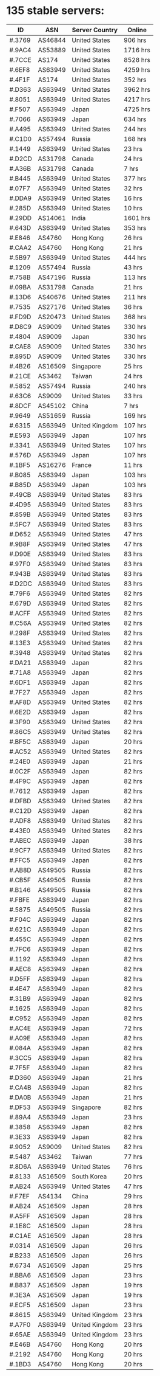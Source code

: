 # 135 stable servers:

| ID | ASN | Server Country | Online |
| ------ | ------ | ------ | ------ |
| #.3769 | AS46844 | United States | 906 hrs |
| #.9AC4 | AS53889 | United States | 1716 hrs |
| #.7CCE | AS174 | United States | 8528 hrs |
| #.6EF8 | AS63949 | United States | 4259 hrs |
| #.4F1F | AS174 | United States | 352 hrs |
| #.D363 | AS63949 | United States | 3962 hrs |
| #.8051 | AS63949 | United States | 4217 hrs |
| #.F507 | AS63949 | Japan | 4725 hrs |
| #.7066 | AS63949 | Japan | 634 hrs |
| #.A495 | AS63949 | United States | 244 hrs |
| #.C1D0 | AS57494 | Russia | 168 hrs |
| #.1449 | AS63949 | United States | 23 hrs |
| #.D2CD | AS31798 | Canada | 24 hrs |
| #.A36B | AS31798 | Canada | 7 hrs |
| #.B445 | AS63949 | United States | 377 hrs |
| #.07F7 | AS63949 | United States | 32 hrs |
| #.DDA9 | AS63949 | United States | 16 hrs |
| #.285D | AS63949 | United States | 10 hrs |
| #.29DD | AS14061 | India | 1601 hrs |
| #.643D | AS63949 | United States | 353 hrs |
| #.E846 | AS4760 | Hong Kong | 26 hrs |
| #.CAA2 | AS4760 | Hong Kong | 21 hrs |
| #.5B97 | AS63949 | United States | 444 hrs |
| #.1209 | AS57494 | Russia | 43 hrs |
| #.758B | AS47196 | Russia | 113 hrs |
| #.09BA | AS31798 | Canada | 21 hrs |
| #.13D6 | AS40676 | United States | 211 hrs |
| #.7535 | AS27176 | United States | 36 hrs |
| #.FD9D | AS20473 | United States | 368 hrs |
| #.D8C9 | AS9009 | United States | 330 hrs |
| #.4804 | AS9009 | Japan | 330 hrs |
| #.CAE8 | AS9009 | United States | 330 hrs |
| #.895D | AS9009 | United States | 330 hrs |
| #.4B26 | AS16509 | Singapore | 25 hrs |
| #.21CE | AS3462 | Taiwan | 24 hrs |
| #.5852 | AS57494 | Russia | 240 hrs |
| #.63C6 | AS9009 | United States | 33 hrs |
| #.8DCF | AS45102 | China | 7 hrs |
| #.9649 | AS51659 | Russia | 169 hrs |
| #.6315 | AS63949 | United Kingdom | 107 hrs |
| #.E593 | AS63949 | Japan | 107 hrs |
| #.3341 | AS63949 | United States | 107 hrs |
| #.576D | AS63949 | Japan | 107 hrs |
| #.1BF5 | AS16276 | France | 11 hrs |
| #.B085 | AS63949 | Japan | 103 hrs |
| #.B85D | AS63949 | Japan | 103 hrs |
| #.49CB | AS63949 | United States | 83 hrs |
| #.4D95 | AS63949 | United States | 83 hrs |
| #.859B | AS63949 | United States | 83 hrs |
| #.5FC7 | AS63949 | United States | 83 hrs |
| #.D652 | AS63949 | United States | 47 hrs |
| #.9B8F | AS63949 | United States | 47 hrs |
| #.D90E | AS63949 | United States | 83 hrs |
| #.97F0 | AS63949 | United States | 83 hrs |
| #.943B | AS63949 | United States | 83 hrs |
| #.D2DC | AS63949 | United States | 83 hrs |
| #.79F6 | AS63949 | United States | 82 hrs |
| #.679D | AS63949 | United States | 82 hrs |
| #.ACFF | AS63949 | United States | 82 hrs |
| #.C56A | AS63949 | United States | 82 hrs |
| #.298F | AS63949 | United States | 82 hrs |
| #.13E3 | AS63949 | United States | 82 hrs |
| #.3948 | AS63949 | United States | 82 hrs |
| #.DA21 | AS63949 | Japan | 82 hrs |
| #.71A8 | AS63949 | Japan | 82 hrs |
| #.6DF1 | AS63949 | Japan | 82 hrs |
| #.7F27 | AS63949 | Japan | 82 hrs |
| #.AF8D | AS63949 | United States | 82 hrs |
| #.6E2D | AS63949 | Japan | 82 hrs |
| #.3F90 | AS63949 | United States | 82 hrs |
| #.86C5 | AS63949 | United States | 82 hrs |
| #.BF5C | AS63949 | Japan | 20 hrs |
| #.AC52 | AS63949 | United States | 82 hrs |
| #.24E0 | AS63949 | Japan | 21 hrs |
| #.0C2F | AS63949 | Japan | 82 hrs |
| #.4F9C | AS63949 | Japan | 82 hrs |
| #.7612 | AS63949 | Japan | 82 hrs |
| #.DFBD | AS63949 | United States | 82 hrs |
| #.C12D | AS63949 | Japan | 82 hrs |
| #.ADF8 | AS63949 | United States | 82 hrs |
| #.43E0 | AS63949 | United States | 82 hrs |
| #.ABEC | AS63949 | Japan | 38 hrs |
| #.9CF7 | AS63949 | United States | 82 hrs |
| #.FFC5 | AS63949 | Japan | 82 hrs |
| #.AB8D | AS49505 | Russia | 82 hrs |
| #.CB5F | AS49505 | Russia | 82 hrs |
| #.B146 | AS49505 | Russia | 82 hrs |
| #.FBFE | AS63949 | Japan | 82 hrs |
| #.5875 | AS49505 | Russia | 82 hrs |
| #.F04C | AS63949 | Japan | 82 hrs |
| #.621C | AS63949 | Japan | 82 hrs |
| #.455C | AS63949 | Japan | 82 hrs |
| #.7FC6 | AS63949 | Japan | 82 hrs |
| #.1192 | AS63949 | Japan | 82 hrs |
| #.AEC8 | AS63949 | Japan | 82 hrs |
| #.D5FF | AS63949 | Japan | 82 hrs |
| #.4E47 | AS63949 | Japan | 82 hrs |
| #.31B9 | AS63949 | Japan | 82 hrs |
| #.1625 | AS63949 | Japan | 82 hrs |
| #.C952 | AS63949 | Japan | 82 hrs |
| #.AC4E | AS63949 | Japan | 72 hrs |
| #.A09E | AS63949 | Japan | 82 hrs |
| #.084A | AS63949 | Japan | 82 hrs |
| #.3CC5 | AS63949 | Japan | 82 hrs |
| #.7F5F | AS63949 | Japan | 82 hrs |
| #.D360 | AS63949 | Japan | 21 hrs |
| #.CA4B | AS63949 | Japan | 82 hrs |
| #.DA0B | AS63949 | Japan | 21 hrs |
| #.DF53 | AS63949 | Singapore | 82 hrs |
| #.89A4 | AS63949 | Japan | 23 hrs |
| #.3858 | AS63949 | Japan | 82 hrs |
| #.3E33 | AS63949 | Japan | 82 hrs |
| #.9052 | AS9009 | United States | 82 hrs |
| #.5487 | AS3462 | Taiwan | 77 hrs |
| #.8D6A | AS63949 | United States | 76 hrs |
| #.8133 | AS16509 | South Korea | 20 hrs |
| #.AB24 | AS63949 | United States | 47 hrs |
| #.F7EF | AS4134 | China | 29 hrs |
| #.AB24 | AS16509 | Japan | 28 hrs |
| #.A5FF | AS16509 | Japan | 28 hrs |
| #.1E8C | AS16509 | Japan | 28 hrs |
| #.C1AE | AS16509 | Japan | 28 hrs |
| #.0314 | AS16509 | Japan | 26 hrs |
| #.B233 | AS16509 | Japan | 26 hrs |
| #.6734 | AS16509 | Japan | 25 hrs |
| #.BBA6 | AS16509 | Japan | 23 hrs |
| #.B837 | AS16509 | Japan | 19 hrs |
| #.3E3A | AS16509 | Japan | 19 hrs |
| #.ECF5 | AS16509 | Japan | 23 hrs |
| #.8615 | AS63949 | United Kingdom | 23 hrs |
| #.A7F0 | AS63949 | United Kingdom | 23 hrs |
| #.65AE | AS63949 | United Kingdom | 23 hrs |
| #.E46B | AS4760 | Hong Kong | 20 hrs |
| #.2192 | AS4760 | Hong Kong | 20 hrs |
| #.1BD3 | AS4760 | Hong Kong | 20 hrs |

